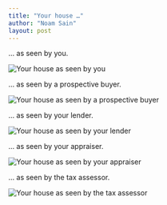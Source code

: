 ```yaml
---
title: "Your house …"
author: "Noam Sain"
layout: post
---
```


… as seen by you.

![Your house as seen by you](https://1.bp.blogspot.com/_8aN4krk1nsk/TNle5DTF8DI/AAAAAAAAAgI/Eomtq-O8djY/s1600/Image-1.jpg "Your house as seen by you")

… as seen by a prospective buyer.

![Your house as seen by a prospective buyer](https://1.bp.blogspot.com/_8aN4krk1nsk/TNle5c17I2I/AAAAAAAAAgM/l0OY6emqLQM/s1600/Image-2.jpg "Your house as seen by a prospective buyer")

… as seen by your lender.

![Your house as seen by your lender](https://2.bp.blogspot.com/_8aN4krk1nsk/TNle54dsfPI/AAAAAAAAAgQ/qkUqIMS3DnM/s1600/Image-3.jpg "Your house as seen by your lender")

… as seen by your appraiser.

![Your house as seen by your appraiser](https://2.bp.blogspot.com/_8aN4krk1nsk/TNle6YXNWfI/AAAAAAAAAgU/kXG3z4O-s_4/s1600/Image-4.jpg "Your house as seen by your appraiser")

… as seen by the tax assessor.

![Your house as seen by the tax assessor](https://1.bp.blogspot.com/_8aN4krk1nsk/TNle6-O7xPI/AAAAAAAAAgY/V-WBDRmihyU/s1600/Image-5.jpg "Your house as seen by the tax assessor")
